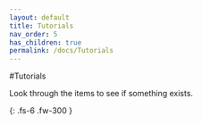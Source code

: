 ```yaml
---
layout: default
title: Tutorials
nav_order: 5
has_children: true
permalink: /docs/Tutorials
---
```


#Tutorials

Look through the items to see if something exists.

{: .fs-6 .fw-300 }
